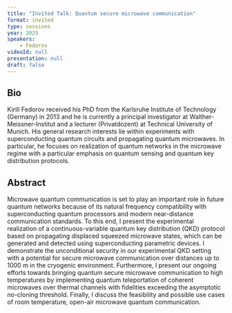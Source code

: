 ```yaml
---
title: "Invited Talk: Quantum secure microwave communication"
format: invited
type: sessions
year: 2025
speakers:
    - Fedorov
videoId: null
presentation: null
draft: false
---
```


## Bio

Kirill Fedorov received his PhD from the Karlsruhe Institute of Technology (Germany) in 2013 and he is currently a principal investigator at Walther-Meissner-Institut and a lecturer (Privatdozent) at Technical University of Munich. His general research interests lie within experiments with superconducting quantum circuits and propagating quantum microwaves. In particular, he focuses on realization of quantum networks in the microwave regime with a particular emphasis on quantum sensing and quantum key distribution protocols.

## Abstract

Microwave quantum communication is set to play an important role in future quantum networks because of its natural frequency compatibility with superconducting quantum processors and modern near-distance communication standards. To this end, I present the experimental realization of a continuous-variable quantum key distribution (QKD) protocol based on propagating displaced squeezed microwave states, which can be generated and detected using superconducting parametric devices. I demonstrate the unconditional security in our experimental QKD setting with a potential for secure microwave communication over distances up to 1000 m in the cryogenic environment. Furthermore, I present our ongoing efforts towards bringing quantum secure microwave communication to high temperatures by implementing quantum teleportation of coherent microwaves over thermal channels with fidelities exceeding the asymptotic no-cloning threshold. Finally, I discuss the feasibility and possible use cases of room temperature, open-air microwave quantum communication.
